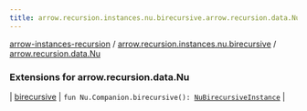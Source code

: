 ```yaml
---
title: arrow.recursion.instances.nu.birecursive.arrow.recursion.data.Nu - arrow-instances-recursion
---
```


[arrow-instances-recursion](../../index.html) / [arrow.recursion.instances.nu.birecursive](../index.html) / [arrow.recursion.data.Nu](./index.html)

### Extensions for arrow.recursion.data.Nu

| [birecursive](birecursive.html) | `fun Nu.Companion.birecursive(): `[`NuBirecursiveInstance`](../../arrow.recursion.instances/-nu-birecursive-instance/index.html) |


